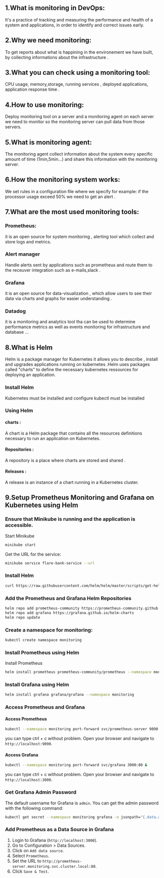 ## 1.What is monitoring in DevOps:

It's a practice of tracking and measuring the performance and health of a system and applications, in order to identify and correct issues early.

## 2.Why we need monitoring:

To get reports about what is happining in the environement we have built, by collecting informations about the infrastructure .

## 3.What you can check using a monitoring tool:

CPU usage, memory,storage, running services , deployed applications, application response time .

## 4.How to use monitoring:

Deploy monitoring tool on a server and a monitoring agent on each server we need to monitor so the monitoring server can pull data from those servers.

## 5.What is monitoring agent:

The monitoring agent collect information about the system every specific amount of time (1min,5min...) and share this information with the monitoring server.

## 6.How the monitoring system works:

We set rules in a configuration file where we specify for example: if the processor usage exceed 50% we need to get an alert .

## 7.What are the most used monitoring tools:

### **Prometheus**: 
it is an open source for system monitoring , alerting tool which collect and store logs and metrics.

### **Alert manager**
Handle alerts sent by applications such as prometheus and route them to the receuver integration such as e-mails,slack .

### **Grafana**

it is an open source for data-visualization , which allow users to see their data via charts and graphs for easier understanding .

### **Datadog**
it is a monitoring and analytics tool tha can be used to determine performance metrics as well as events monitoring for infrastructure and database ...

##  8.What is Helm 
Helm is a package manager for Kubernetes it allows you to describe , install and upgrades applications running on kubernetes .Helm uses packages called "charts" to define the necessary kubernetes ressources for deploying an application.

### **Install Helm**
Kubernetes must be installed and configure kubectl must be installed 

### **Using Helm**
#### charts :
A chart is a Helm package that contains all the resources definitions necessary to run an application on Kubernetes.
#### Repositories :
A repository is a place where charts are stored and shared .
#### Releases :
A release is an instance of a chart running in a Kubernetes cluster.

 ## 9.Setup Prometheus Monitoring and Grafana on Kubernetes using Helm

 ### Ensure that Minikube is running and the application is accessible.

Start Minikube

```sh
minikube start
```

Get the URL for the service:

```sh
minikube service flare-bank-service --url
```

### Install Helm

```sh
curl https://raw.githubusercontent.com/helm/helm/master/scripts/get-helm-3 | bash
```

### Add the Prometheus and Grafana Helm Repositories

```sh
helm repo add prometheus-community https://prometheus-community.github.io/helm-charts
helm repo add grafana https://grafana.github.io/helm-charts
helm repo update
```

### Create a namespace for monitoring:

```sh
kubectl create namespace monitoring
```

### Install Prometheus using Helm

Install Prometheus

```sh
helm install prometheus prometheus-community/prometheus --namespace monitoring
```

### Install Grafana using Helm

```sh
helm install grafana grafana/grafana --namespace monitoring
```

### Access Prometheus and Grafana

#### Access Prometheus

```sh
kubectl --namespace monitoring port-forward svc/prometheus-server 9090:80 &
```

you can type ctrl + c without problem.
Open your browser and navigate to `http://localhost:9090`.

#### Access Grafana

```sh
kubectl --namespace monitoring port-forward svc/grafana 3000:80 &
```

you can type ctrl + c without problem.
Open your browser and navigate to `http://localhost:3000`.

### Get Grafana Admin Password

The default username for Grafana is `admin`. You can get the admin password with the following command:

```sh
kubectl get secret --namespace monitoring grafana -o jsonpath="{.data.admin-password}" | base64 --decode ; echo
```

### Add Prometheus as a Data Source in Grafana

1. Login to Grafana (`http://localhost:3000`).
2. Go to Configuration > Data Sources.
3. Click on `Add data source`.
4. Select `Prometheus`.
5. Set the URL to `http://prometheus-server.monitoring.svc.cluster.local:80`.
6. Click `Save & Test`.
